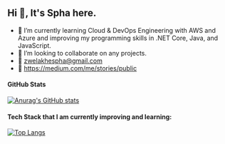 ## Hi 👋, It's Spha here.

- 🌱 I’m currently learning Cloud & DevOps Engineering with AWS and Azure and improving my programming skills in .NET Core, Java, and JavaScript.
- 👯 I’m looking to collaborate on any projects.
- 📧 zwelakhespha@gmail.com
- 🔗 https://medium.com/me/stories/public

#### GitHub Stats
[![Anurag's GitHub stats](https://github-readme-stats.vercel.app/api?username=sphavix&show_icons=true)](https://github.com/sphavix/github-readme-stats&show_icons=true)

#### Tech Stack that I am currently improving and learning:
[![Top Langs](https://github-readme-stats.vercel.app/api/top-langs/?username=sphavix&layout=compact)](https://github.com/sphavix/github-readme-stats&layout=compact)

<!-- 📫 How to reach me: ...
- 😄 Pronouns: ...
- ⚡ Fun fact: ...
- - 🤔 I’m looking for help with ...
  - - 💬 Ask me about ...
-->
